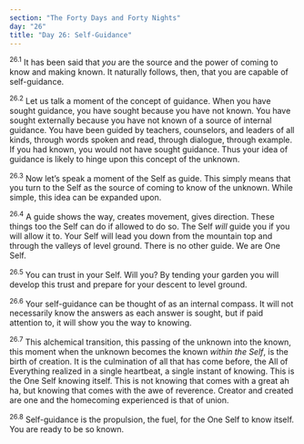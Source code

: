 ```yaml
---
section: "The Forty Days and Forty Nights"
day: "26"
title: "Day 26: Self-Guidance"
---
```


<sup>26.1</sup> It has been said that *you* are the source and the power
of coming to know and making known. It naturally follows, then, that you
are capable of self-guidance. 

<sup>26.2</sup> Let us talk a moment of the concept of guidance.  When
you have sought guidance, you have sought because you have not known.
You have sought externally because you have not known of a source of
internal guidance. You have been guided by teachers, counselors, and
leaders of all kinds, through words spoken and read, through dialogue,
through example. If you had known, you would not have sought guidance.
Thus your idea of guidance is likely to hinge upon this concept of the
unknown. 

<sup>26.3</sup> Now let’s speak a moment of the Self as guide. This
simply means that you turn to the Self as the source of coming to know
of the unknown. While simple, this idea can be expanded upon. 

<sup>26.4</sup> A guide shows the way, creates movement, gives
direction. These things too the Self can do if allowed to do so. The
Self *will* guide you if you will allow it to. Your Self will lead you
down from the mountain top and through the valleys of level ground.
There is no other guide. We are One Self.

<sup>26.5</sup> You can trust in your Self. Will you? By tending your
garden you will develop this trust and prepare for your descent to level
ground.

<sup>26.6</sup> Your self-guidance can be thought of as an internal
compass. It will not necessarily know the answers as each answer is
sought, but if paid attention to, it will show you the way to knowing. 

<sup>26.7</sup> This alchemical transition, this passing of the unknown
into the known, this moment when the unknown becomes the known *within
the Self*, is the birth of creation.  It is the culmination of all that
has come before, the All of Everything realized in a single heartbeat, a
single instant of knowing. This is the One Self knowing itself. This is
not knowing that comes with a great ah ha, but knowing that comes with
the awe of reverence. Creator and created are one and the homecoming
experienced is that of union.

<sup>26.8</sup> Self-guidance is the propulsion, the fuel, for the One
Self to know itself. You are ready to be so known.

